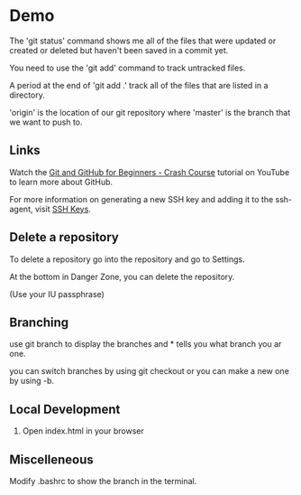 # Demo

The 'git status' command shows me all of the files that were updated or created or deleted but haven't been saved in a
commit yet.

You need to use the 'git add' command to track untracked files.

A period at the end of 'git add .' track all of the files that are listed in a directory.

'origin' is the location of our git repository where 'master' is the branch that we want to push to.

## Links

Watch the [Git and GitHub for Beginners - Crash Course](https://youtu.be/RGOj5yH7evk) tutorial on YouTube to learn more about GitHub.


For more information on generating a new SSH key and adding it to the ssh-agent, visit [SSH Keys](https://docs.github.com/en/github/authenticating-to-github/generating-a-new-ssh-key-and-adding-it-to-the-ssh-agent).

## Delete a repository

To delete a repository go into the repository and go to Settings.

At the bottom in Danger Zone, you can delete the repository.

(Use your IU passphrase)

## Branching

use git branch to display the branches and * tells you what branch you ar one.

you can switch branches by using git checkout or you can make a new one by using -b.

## Local Development

1. Open index.html in your browser

## Miscelleneous

Modify .bashrc to show the branch in the terminal.